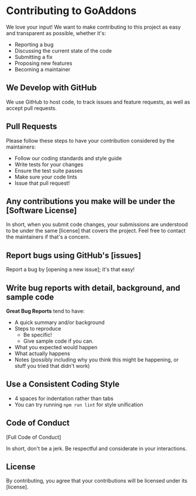 # Contributing to GoAddons

We love your input! We want to make contributing to this project as easy and transparent as possible, whether it's:
- Reporting a bug
- Discussing the current state of the code
- Submitting a fix
- Proposing new features
- Becoming a maintainer

## We Develop with GitHub

We use GitHub to host code, to track issues and feature requests, as well as accept pull requests.

## Pull Requests

Please follow these steps to have your contribution considered by the maintainers:
- Follow our coding standards and style guide
- Write tests for your changes
- Ensure the test suite passes
- Make sure your code lints
- Issue that pull request!

## Any contributions you make will be under the [Software License]

In short, when you submit code changes, your submissions are understood to be under the same [license] that covers the project. Feel free to contact the maintainers if that's a concern.

## Report bugs using GitHub's [issues]

Report a bug by [opening a new issue]; it's that easy!

## Write bug reports with detail, background, and sample code

**Great Bug Reports** tend to have:
- A quick summary and/or background
- Steps to reproduce
    - Be specific!
    - Give sample code if you can.
- What you expected would happen
- What actually happens
- Notes (possibly including why you think this might be happening, or stuff you tried that didn't work)

## Use a Consistent Coding Style

* 4 spaces for indentation rather than tabs
* You can try running `npm run lint` for style unification

## Code of Conduct

[Full Code of Conduct]

In short, don't be a jerk. Be respectful and considerate in your interactions.

## License

By contributing, you agree that your contributions will be licensed under its [license].

